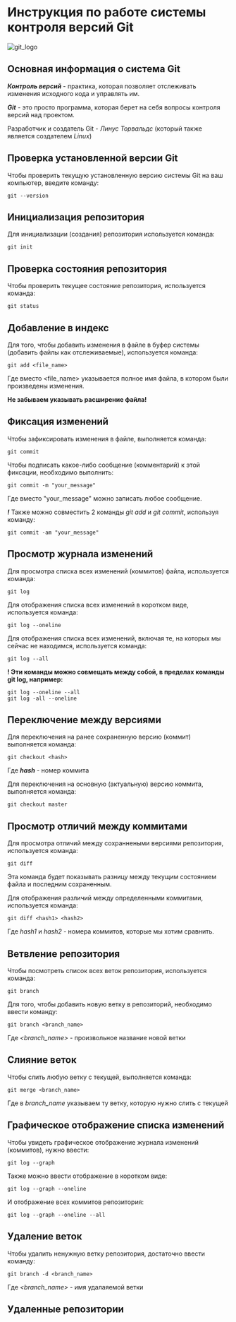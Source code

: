 # **Инструкция по работе системы контроля версий Git**

![git_logo](logo.jpeg)

## Основная информация о система Git

**_Контроль версий_** - практика, которая позволяет отслеживать изменения исходного кода и управлять им.

**_Git_** - это просто программа, которая берет на себя вопросы контроля версий над проектом.

Разработчик и создатель Git - *Линус Торвальдс* (который также является создателем *Linux*)

## Проверка установленной версии Git

Чтобы проверить текущую установленную версию системы Git на ваш компьютер, введите команду:

    git --version

## Инициализация репозитория

Для инициализации (создания) репозитория используется команда:

    git init

## Проверка состояния репозитория

Чтобы проверить текущее состояние репозитория, используется команда:

    git status

## Добавление в индекс

Для того, чтобы добавить изменения в файле в буфер системы (добавить файлы как отслеживаемые), используется команда:

    git add <file_name>

Где вместо <file_name> указывается полное имя файла, в котором были произведены изменения.

__Не забываем указывать расширение файла!__

## Фиксация изменений

Чтобы зафиксировать изменения в файле, выполняется команда:

    git commit

Чтобы подписать какое-либо сообщение (комментарий) к этой фиксации, необходимо выполнить:

    git commit -m "your_message"

Где вместо "your_message" можно записать любое сообщение.

___!___ Также можно совместить 2 команды *git add* и *git commit*, используя команду:

    git commit -am "your_message"

## Просмотр журнала изменений

Для просмотра списка всех изменений (коммитов) файла, используется команда:

    git log

Для отображения списка всех изменений в коротком виде, используется команда:

    git log --oneline

Для отображения списка всех изменений, включая те, на которых мы сейчас не находимся, используется команда:

    git log --all

__! Эти команды можно совмещать между собой, в пределах команды git log, например:__

    git log --oneline --all
    git log -all --oneline

## Переключение между версиями

Для переключения на ранее сохраненную версию (коммит) выполняется команда:

    git checkout <hash>

Где __*hash*__ - номер коммита

Для переключения на основную (актуальную) версию коммита, выполняется команда:

    git checkout master

## Просмотр отличий между коммитами

Для просмотра отличий между сохраннеными версиями репозитория, используется команда:

    git diff

Эта команда будет показывать разницу между текущим состоянием файла и последним сохраненным.

Для отображения различий между определенными коммитами, используется команда:

    git diff <hash1> <hash2>

Где *hash1* и *hash2* - номера коммитов, которые мы хотим сравнить.

## Ветвление репозитория

Чтобы посмотреть список всех веток репозитория, используется команда:

    git branch

Для того, чтобы добавить новую ветку в репозиторий, необходимо ввести команду:

    git branch <branch_name>

Где *<branch_name>* - произвольное название новой ветки

## Слияние веток

Чтобы слить любую ветку с текущей, выполняется команда:

    git merge <branch_name>

Где в *branch_name* указываем ту ветку, которую нужно слить с текущей

## Графическое отображение списка изменений

Чтобы увидеть графическое отображение журнала изменений (коммитов), нужно ввести:

    git log --graph

Также можно ввести отображение в коротком виде:

    git log --graph --oneline

И отображение всех коммитов репозитория:

    git log --graph --oneline --all

## Удаление веток

Чтобы удалить ненужную ветку репозитория, достаточно ввести команду:

    git branch -d <branch_name>

Где *<branch_name>* - имя удалаяемой ветки

## Удаленные репозитории

